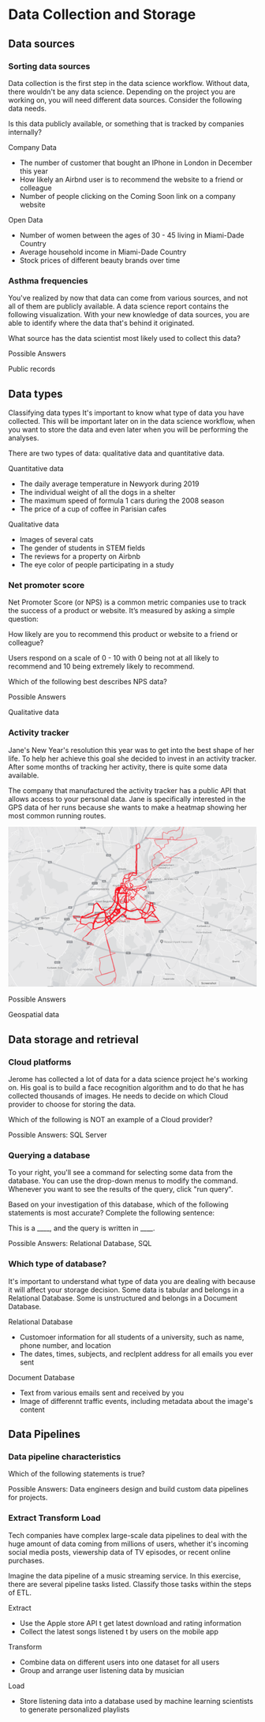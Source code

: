 # Data Collection and Storage

## Data sources

### Sorting data sources

Data collection is the first step in the data science workflow. Without data, there wouldn't be any data science. Depending on the project you are working on, you will need different data sources. Consider the following data needs.

Is this data publicly available, or something that is tracked by companies internally?

Company Data

- The number of customer that bought an IPhone in London in December this year
- How likely an Airbnd user is to recommend the website to a friend or colleague
- Number of people clicking on the Coming Soon link on a company website

Open Data

- Number of women between the ages of 30 - 45 living in Miami-Dade Country
- Average household income in Miami-Dade Country
- Stock prices of different beauty brands over time

### Asthma frequencies

You've realized by now that data can come from various sources, and not all of them are publicly available. A data science report contains the following visualization. With your new knowledge of data sources, you are able to identify where the data that's behind it originated.

What source has the data scientist most likely used to collect this data?

Possible Answers

Public records

## Data types

Classifying data types
It's important to know what type of data you have collected. This will be important later on in the data science workflow, when you want to store the data and even later when you will be performing the analyses.

There are two types of data: qualitative data and quantitative data.

Quantitative data

- The daily average temperature in Newyork during 2019
- The individual weight of all the dogs in a shelter
- The maximum speed of formula 1 cars during the 2008 season
- The price of a cup of coffee in Parisian cafes

Qualitative data

- Images of several cats
- The gender of students in STEM fields
- The reviews for a property on Airbnb
- The eye color of people participating in a study

### Net promoter score

Net Promoter Score (or NPS) is a common metric companies use to track the success of a product or website. It’s measured by asking a simple question:

How likely are you to recommend this product or website to a friend or colleague?

Users respond on a scale of 0 - 10 with 0 being not at all likely to recommend and 10 being extremely likely to recommend.

Which of the following best describes NPS data?

Possible Answers

Qualitative data

### Activity tracker

Jane's New Year's resolution this year was to get into the best shape of her life. To help her achieve this goal she decided to invest in an activity tracker. After some months of tracking her activity, there is quite some data available.

The company that manufactured the activity tracker has a public API that allows access to your personal data. Jane is specifically interested in the GPS data of her runs because she wants to make a heatmap showing her most common running routes.

![Heat map](heatmap.png)

Possible Answers

Geospatial data

## Data storage and retrieval

### Cloud platforms

Jerome has collected a lot of data for a data science project he's working on. His goal is to build a face recognition algorithm and to do that he has collected thousands of images. He needs to decide on which Cloud provider to choose for storing the data.

Which of the following is NOT an example of a Cloud provider?

Possible Answers: SQL Server

### Querying a database

To your right, you'll see a command for selecting some data from the database. You can use the drop-down menus to modify the command. Whenever you want to see the results of the query, click "run query".

Based on your investigation of this database, which of the following statements is most accurate? Complete the following sentence:

This is a ____, and the query is written in ____.

Possible Answers: Relational Database, SQL

### Which type of database?

It's important to understand what type of data you are dealing with because it will affect your storage decision. Some data is tabular and belongs in a Relational Database. Some is unstructured and belongs in a Document Database.

Relational Database

- Customoer information for all students of a university, such as name, phone number, and location
- The dates, times, subjects, and reclplent address for all emails you ever sent

Document Database

- Text from various emails sent and received by you
- Image of differennt traffic events, including metadata about the image's content

## Data Pipelines

### Data pipeline characteristics

Which of the following statements is true?

Possible Answers: Data engineers design and build custom data pipelines for projects.

### Extract Transform Load

Tech companies have complex large-scale data pipelines to deal with the huge amount of data coming from millions of users, whether it's incoming social media posts, viewership data of TV episodes, or recent online purchases.

Imagine the data pipeline of a music streaming service. In this exercise, there are several pipeline tasks listed. Classify those tasks within the steps of ETL.

Extract

- Use the Apple store API t get latest download and rating information
- Collect the latest songs listened t by users on the mobile app

Transform

- Combine data on different users into one dataset for all users
- Group and arrange user listening data by musician

Load

- Store listening data into a database used by machine learning scientists to generate personalized playlists
